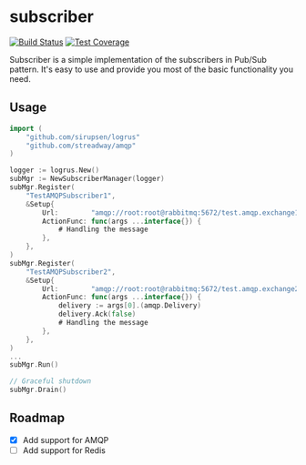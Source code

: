 # subscriber

[![Build Status](https://travis-ci.org/FX-HAO/subscriber.svg?branch=master)](https://travis-ci.org/FX-HAO/subscriber)
[![Test Coverage](https://api.codeclimate.com/v1/badges/d56ab630a64c030488c4/test_coverage)](https://codeclimate.com/github/FX-HAO/subscriber/test_coverage)

Subscriber is a simple implementation of the subscribers in Pub/Sub pattern. It's easy to use and provide you most of the basic functionality you need.

## Usage

```go
import (
	"github.com/sirupsen/logrus"
	"github.com/streadway/amqp"
)

logger := logrus.New()
subMgr := NewSubscriberManager(logger)
subMgr.Register(
    "TestAMQPSubscriber1",
    &Setup{
        Url:        "amqp://root:root@rabbitmq:5672/test.amqp.exchange1/test.amqp.queue1?route=#&ack=true&type=fanout",
        ActionFunc: func(args ...interface{}) {
            # Handling the message
        },
    },
)
subMgr.Register(
    "TestAMQPSubscriber2",
    &Setup{
        Url:        "amqp://root:root@rabbitmq:5672/test.amqp.exchange2/test.amqp.queue2?route=#&route=test2&ack=false&type=direct",
        ActionFunc: func(args ...interface{}) {
            delivery := args[0].(amqp.Delivery)
            delivery.Ack(false)
            # Handling the message
        },
    },
)
...
subMgr.Run()

// Graceful shutdown
subMgr.Drain()
```

## Roadmap
- [x] Add support for AMQP
- [ ] Add support for Redis
